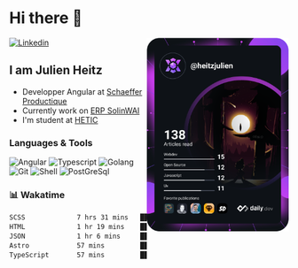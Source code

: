 <h1>Hi there 👋</h1>

<div align="left">

  <a href="https://www.linkedin.com/in/heitzjulien/">
    <img
      src="https://img.shields.io/static/v1?logo=linkedin&style=flat-square&color=0072b1&label=LinkedIn&message=%20"
      alt="Linkedin"
    />
  </a>

  <a href="https://>app.daily.dev/heitzjulien" target="_blank">
    <img
      width="256"
      align="right"
      src="https://raw.githubusercontent.com/heitzjulien/heitzjulien/devcard/devcard.svg"
    />
  </a>
</div>

## I am Julien Heitz

- Developper Angular at [Schaeffer Productique](www.schaeffer-productique.com)
- Currently work on [ERP SolinWAI](https://www.schaeffer-productique.com/solin-wai/)
- I'm student at [HETIC](https://www.hetic.net)

### Languages & Tools

![Angular](https://img.shields.io/badge/Angular-DD0031?style=for-the-badge&logo=angular&logoColor=white)
![Typescript](https://img.shields.io/badge/TypeScript-007ACC?style=for-the-badge&logo=typescript&logoColor=white)
![Golang](https://img.shields.io/badge/Go-00ADD8?style=for-the-badge&logo=go&logoColor=white)
![Git](https://img.shields.io/badge/GIT-E44C30?style=for-the-badge&logo=git&logoColor=white)
![Shell](https://img.shields.io/badge/Shell_Script-121011?style=for-the-badge&logo=gnu-bash&logoColor=white)
![PostGreSql](https://img.shields.io/badge/PostgreSQL-316192?style=for-the-badge&logo=postgresql&logoColor=white)

### 📊 Wakatime

<!--START_SECTION:waka-->

```txt
SCSS             7 hrs 31 mins   ███████████████░░░░░░░░░░   59.48 %
HTML             1 hr 19 mins    ██▓░░░░░░░░░░░░░░░░░░░░░░   10.52 %
JSON             1 hr 6 mins     ██▒░░░░░░░░░░░░░░░░░░░░░░   08.81 %
Astro            57 mins         ██░░░░░░░░░░░░░░░░░░░░░░░   07.59 %
TypeScript       57 mins         ██░░░░░░░░░░░░░░░░░░░░░░░   07.57 %
```

<!--END_SECTION:waka-->
